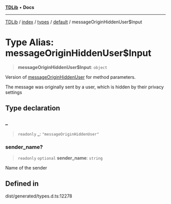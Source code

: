 [**TDLib**](../../../../../../README.md) • **Docs**

***

[TDLib](../../../../../../modules.md) / [index](../../../../../README.md) / [types](../../../README.md) / [default](../README.md) / messageOriginHiddenUser$Input

# Type Alias: messageOriginHiddenUser$Input

> **messageOriginHiddenUser$Input**: `object`

Version of [messageOriginHiddenUser](messageOriginHiddenUser.md) for method parameters.

The message was originally sent by a user, which is hidden by their privacy settings

## Type declaration

### \_

> `readonly` **\_**: `"messageOriginHiddenUser"`

### sender\_name?

> `readonly` `optional` **sender\_name**: `string`

Name of the sender

## Defined in

dist/generated/types.d.ts:12278
